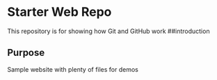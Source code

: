 # Starter Web Repo

This repository is for showing how Git and GitHub work
##introduction

## Purpose

Sample website with plenty of files for demos